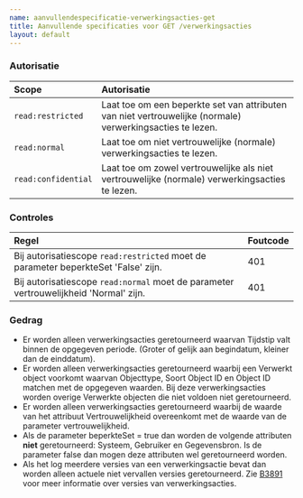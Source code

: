```yaml
---
name: aanvullendespecificatie-verwerkingsacties-get
title: Aanvullende specificaties voor GET /verwerkingsacties
layout: default
---
```


### Autorisatie

| Scope | Autorisatie | 
| :---- | :---- |
| `read:restricted` | Laat toe om een beperkte set van attributen van niet vertrouwelijke (normale) verwerkingsacties te lezen.
| `read:normal` | Laat toe om niet vertrouwelijke (normale) verwerkingsacties te lezen.
| `read:confidential` | Laat toe om zowel vertrouwelijke als niet vertrouwelijke (normale) verwerkingsacties te lezen.     

### Controles

| Regel | Foutcode |
| :---- | :---- |
| Bij autorisatiescope `read:restricted` moet de parameter beperkteSet 'False' zijn. | 401 |
| Bij autorisatiescope `read:normal` moet de parameter vertrouwelijkheid 'Normal' zijn. | 401 |


### Gedrag

* Er worden alleen verwerkingsacties geretourneerd waarvan Tijdstip valt binnen de opgegeven periode. (Groter of gelijk aan begindatum, kleiner dan de einddatum).
* Er worden alleen verwerkingsacties geretourneerd waarbij een Verwerkt object voorkomt waarvan Objecttype, Soort Object ID en Object ID matchen met de opgegeven waarden. Bij deze verwerkingsacties worden overige Verwerkte objecten die niet voldoen niet geretourneerd.
* Er worden alleen verwerkingsacties geretourneerd waarbij de waarde van het attribuut Vertrouwelijkheid overeenkomt met de waarde van de parameter vertrouwelijkheid.
* Als de parameter beperkteSet = true dan worden de volgende attributen **niet** geretourneerd: Systeem, Gebruiker en Gegevensbron. Is de parameter false dan mogen deze attributen wel geretourneerd worden.
* Als het log meerdere versies van een verwerkingsactie bevat dan worden alleen actuele niet vervallen versies geretourneerd. Zie [B3891](../achtergronddocumentatie/ontwerp/artefacten/3891.md) voor meer informatie over versies van verwerkingsacties.


